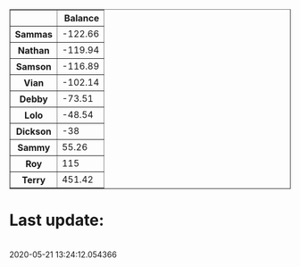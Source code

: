 <table border="1" class="dataframe">
  <thead>
    <tr style="text-align: right;">
      <th></th>
      <th>Balance</th>
    </tr>
  </thead>
  <tbody>
    <tr>
      <th>Sammas</th>
      <td>-122.66</td>
    </tr>
    <tr>
      <th>Nathan</th>
      <td>-119.94</td>
    </tr>
    <tr>
      <th>Samson</th>
      <td>-116.89</td>
    </tr>
    <tr>
      <th>Vian</th>
      <td>-102.14</td>
    </tr>
    <tr>
      <th>Debby</th>
      <td>-73.51</td>
    </tr>
    <tr>
      <th>Lolo</th>
      <td>-48.54</td>
    </tr>
    <tr>
      <th>Dickson</th>
      <td>-38</td>
    </tr>
    <tr>
      <th>Sammy</th>
      <td>55.26</td>
    </tr>
    <tr>
      <th>Roy</th>
      <td>115</td>
    </tr>
    <tr>
      <th>Terry</th>
      <td>451.42</td>
    </tr>
  </tbody>
</table><H1>Last update:</h1><br>2020-05-21 13:24:12.054366